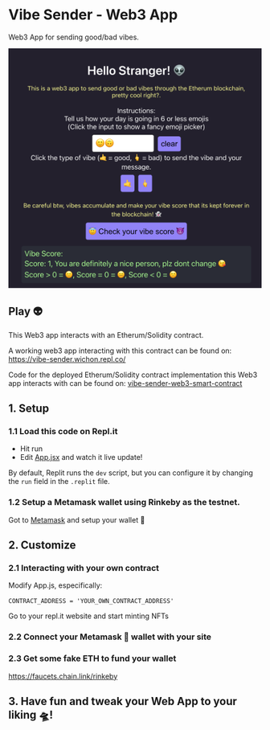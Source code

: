 # Vibe Sender - Web3 App

Web3 App for sending good/bad vibes.

![Web3 App Demo](web3-app-demo.png "Title")

## Play 👽

This Web3 app interacts with an Etherum/Solidity contract.

A working web3 app interacting with this contract can be found on: https://vibe-sender.wichon.repl.co/

Code for the deployed Etherum/Solidity contract implementation this Web3 app interacts with can be found on: [vibe-sender-web3-smart-contract](https://github.com/wichon/vibe-sender-web3-smart-contract)

## 1. Setup

### 1.1 Load this code on Repl.it

- Hit run
- Edit [App.jsx](#src/App.jsx) and watch it live update!

By default, Replit runs the `dev` script, but you can configure it by changing the `run` field in the `.replit` file.

### 1.2 Setup a Metamask wallet using Rinkeby as the testnet.

Got to [Metamask](https://metamask.io/) and setup your wallet 🦊

## 2. Customize

### 2.1 Interacting with your own contract

Modify App.js, especifically:

```
CONTRACT_ADDRESS = 'YOUR_OWN_CONTRACT_ADDRESS'
```

Go to your repl.it website and start minting NFTs

### 2.2 Connect your Metamask 🦊 wallet with your site

### 2.3 Get some fake ETH to fund your wallet

https://faucets.chain.link/rinkeby

## 3. Have fun and tweak your Web App to your liking 🛸!